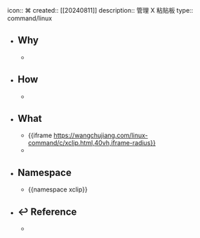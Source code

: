 icon:: ⌘
created:: [[20240811]]
description:: 管理 X 粘贴板
type:: command/linux

- ## Why
  -
- ## How
  -
- ## What
  - {{iframe https://wangchujiang.com/linux-command/c/xclip.html,40vh,iframe-radius}}
  -
- ## Namespace
  - {{namespace xclip}}
- ## ↩ Reference
  -